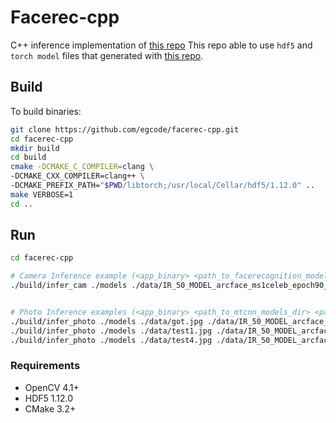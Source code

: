 # Facerec-cpp

C++ inference implementation of [this repo](https://github.com/egcode/facerec) 
This repo able to use `hdf5` and `torch model` files that generated with [this repo](https://github.com/egcode/facerec).



## Build 
To build binaries:
```bash
git clone https://github.com/egcode/facerec-cpp.git
cd facerec-cpp
mkdir build
cd build
cmake -DCMAKE_C_COMPILER=clang \
-DCMAKE_CXX_COMPILER=clang++ \
-DCMAKE_PREFIX_PATH="$PWD/libtorch;/usr/local/Cellar/hdf5/1.12.0" ..
make VERBOSE=1
cd ..
```

## Run
```bash
cd facerec-cpp

# Camera Inference example (<app_binary> <path_to_facerecognition_model_dir> <path_to_hdf5_dataset>):
./build/infer_cam ./models ./data/IR_50_MODEL_arcface_ms1celeb_epoch90_lfw9962_traced_model.pt ./data/dataset_targarien.h5


# Photo Inference examples (<app_binary> <path_to_mtcnn_models_dir> <path_to_test_image> <path_to_facerecognition_model_dir> <path_to_hdf5_dataset>):
./build/infer_photo ./models ./data/got.jpg ./data/IR_50_MODEL_arcface_ms1celeb_epoch90_lfw9962_traced_model.pt ./data/dataset_targarien.h5
./build/infer_photo ./models ./data/test1.jpg ./data/IR_50_MODEL_arcface_ms1celeb_epoch90_lfw9962_traced_model.pt ./data/dataset_targarien.h5
./build/infer_photo ./models ./data/test4.jpg ./data/IR_50_MODEL_arcface_ms1celeb_epoch90_lfw9962_traced_model.pt ./data/dataset_targarien.h5


```



### Requirements

* OpenCV 4.1+
* HDF5 1.12.0
* CMake 3.2+
